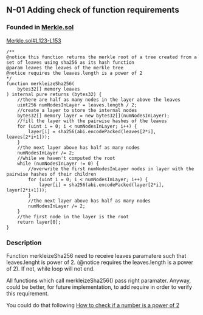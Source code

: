 ## N-01 Adding check of function requirements

### Founded in [Merkle.sol](https://github.com/code-423n4/2023-04-eigenlayer/blob/main/src/contracts/libraries/Merkle.sol)

[Merkle.sol#L123-L153](https://github.com/code-423n4/2023-04-eigenlayer/blob/main/src/contracts/libraries/Merkle.sol#L123-L153)

```
/**
@notice this function returns the merkle root of a tree created from a set of leaves using sha256 as its hash function
@param leaves the leaves of the merkle tree
@notice requires the leaves.length is a power of 2
*/ 
function merkleizeSha256(
    bytes32[] memory leaves
) internal pure returns (bytes32) {
    //there are half as many nodes in the layer above the leaves
    uint256 numNodesInLayer = leaves.length / 2;
    //create a layer to store the internal nodes
    bytes32[] memory layer = new bytes32[](numNodesInLayer);
    //fill the layer with the pairwise hashes of the leaves
    for (uint i = 0; i < numNodesInLayer; i++) {
        layer[i] = sha256(abi.encodePacked(leaves[2*i], leaves[2*i+1]));
    }
    //the next layer above has half as many nodes
    numNodesInLayer /= 2;
    //while we haven't computed the root
    while (numNodesInLayer != 0) {
        //overwrite the first numNodesInLayer nodes in layer with the pairwise hashes of their children
        for (uint i = 0; i < numNodesInLayer; i++) {
            layer[i] = sha256(abi.encodePacked(layer[2*i], layer[2*i+1]));
        }
        //the next layer above has half as many nodes
        numNodesInLayer /= 2;
    }
    //the first node in the layer is the root
    return layer[0];
}
```

### Description
Function merkleizeSha256 need to receive leaves paramatere such that leaves.lenght is power of 2. (@notice requires the leaves.length is a power of 2). If not, while loop will not end.

All functions which call merkleizeSha256() pass right paramater. Anyway, could be better, for future implementation, to add require in order to verify this requirement.

You could do that following [How to check if a number is a power of 2](https://stackoverflow.com/questions/600293/how-to-check-if-a-number-is-a-power-of-2)